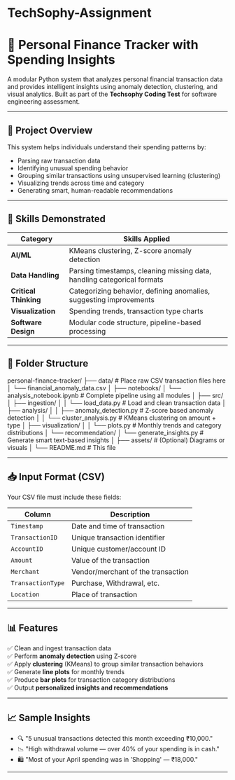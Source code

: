 # TechSophy-Assignment
# 💸 Personal Finance Tracker with Spending Insights

A modular Python system that analyzes personal financial transaction data and provides intelligent insights using anomaly detection, clustering, and visual analytics. Built as part of the **Techsophy Coding Test** for software engineering assessment.

---

## 🚀 Project Overview

This system helps individuals understand their spending patterns by:
- Parsing raw transaction data
- Identifying unusual spending behavior
- Grouping similar transactions using unsupervised learning (clustering)
- Visualizing trends across time and category
- Generating smart, human-readable recommendations

---

## 🧠 Skills Demonstrated

| Category        | Skills Applied |
|----------------|----------------|
| **AI/ML**       | KMeans clustering, Z-score anomaly detection |
| **Data Handling** | Parsing timestamps, cleaning missing data, handling categorical formats |
| **Critical Thinking** | Categorizing behavior, defining anomalies, suggesting improvements |
| **Visualization** | Spending trends, transaction type charts |
| **Software Design** | Modular code structure, pipeline-based processing |

---

## 🧱 Folder Structure
personal-finance-tracker/
├── data/ # Place raw CSV transaction files here
│ └── financial_anomaly_data.csv
│
├── notebooks/
│ └── analysis_notebook.ipynb # Complete pipeline using all modules
│
├── src/
│ ├── ingestion/
│ │ └── load_data.py # Load and clean transaction data
│ ├── analysis/
│ │ ├── anomaly_detection.py # Z-score based anomaly detection
│ │ └── cluster_analysis.py # KMeans clustering on amount + type
│ ├── visualization/
│ │ └── plots.py # Monthly trends and category distributions
│ └── recommendation/
│ └── generate_insights.py # Generate smart text-based insights
│
├── assets/ # (Optional) Diagrams or visuals
│
└── README.md # This file

---

## 📥 Input Format (CSV)

Your CSV file must include these fields:

| Column          | Description                         |
|-----------------|-------------------------------------|
| `Timestamp`      | Date and time of transaction        |
| `TransactionID`  | Unique transaction identifier       |
| `AccountID`      | Unique customer/account ID          |
| `Amount`         | Value of the transaction            |
| `Merchant`       | Vendor/merchant of the transaction  |
| `TransactionType`| Purchase, Withdrawal, etc.          |
| `Location`       | Place of transaction                |

---

## 📊 Features

✅ Clean and ingest transaction data  
✅ Perform **anomaly detection** using Z-score  
✅ Apply **clustering** (KMeans) to group similar transaction behaviors  
✅ Generate **line plots** for monthly trends  
✅ Produce **bar plots** for transaction category distributions  
✅ Output **personalized insights and recommendations**

---

## 📈 Sample Insights

- 🔍 "5 unusual transactions detected this month exceeding ₹10,000."
- 📉 "High withdrawal volume — over 40% of your spending is in cash."
- 🛍️ "Most of your April spending was in 'Shopping' — ₹18,000."

---



